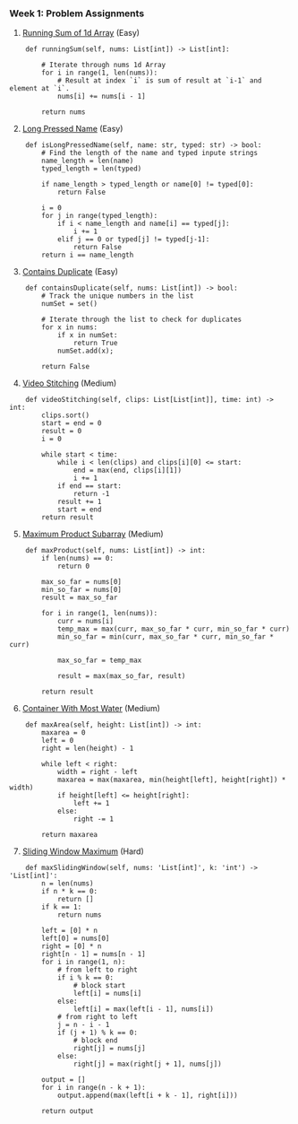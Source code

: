 ### Week 1: Problem Assignments

1. [Running Sum of 1d Array](https://leetcode.com/problems/running-sum-of-1d-array/) (Easy)

```
    def runningSum(self, nums: List[int]) -> List[int]:
        
        # Iterate through nums 1d Array
        for i in range(1, len(nums)):
            # Result at index `i` is sum of result at `i-1` and element at `i`.
            nums[i] += nums[i - 1]
            
        return nums
```

2. [Long Pressed Name](https://leetcode.com/problems/long-pressed-name/) (Easy)

```
    def isLongPressedName(self, name: str, typed: str) -> bool:
        # Find the length of the name and typed inpute strings
        name_length = len(name)
        typed_length = len(typed)
        
        if name_length > typed_length or name[0] != typed[0]:
            return False
        
        i = 0
        for j in range(typed_length):
            if i < name_length and name[i] == typed[j]:
                i += 1
            elif j == 0 or typed[j] != typed[j-1]:
                return False
        return i == name_length
```

3. [Contains Duplicate](https://leetcode.com/problems/contains-duplicate/) (Easy)

```
    def containsDuplicate(self, nums: List[int]) -> bool:
        # Track the unique numbers in the list
        numSet = set()

        # Iterate through the list to check for duplicates
        for x in nums: 
            if x in numSet:
                return True
            numSet.add(x);

        return False
```

4. [Video Stitching](https://leetcode.com/problems/video-stitching/) (Medium)

```
    def videoStitching(self, clips: List[List[int]], time: int) -> int:
        clips.sort()
        start = end = 0
        result = 0
        i = 0
        
        while start < time:
            while i < len(clips) and clips[i][0] <= start:
                end = max(end, clips[i][1])
                i += 1
            if end == start:
                return -1
            result += 1
            start = end
        return result
```

5. [Maximum Product Subarray](https://leetcode.com/problems/maximum-product-subarray/) (Medium)

```
    def maxProduct(self, nums: List[int]) -> int:
        if len(nums) == 0:
            return 0

        max_so_far = nums[0]
        min_so_far = nums[0]
        result = max_so_far

        for i in range(1, len(nums)):
            curr = nums[i]
            temp_max = max(curr, max_so_far * curr, min_so_far * curr)
            min_so_far = min(curr, max_so_far * curr, min_so_far * curr)

            max_so_far = temp_max

            result = max(max_so_far, result)

        return result
```

6. [Container With Most Water](https://leetcode.com/problems/container-with-most-water/) (Medium)

```
    def maxArea(self, height: List[int]) -> int:
        maxarea = 0
        left = 0
        right = len(height) - 1
        
        while left < right:
            width = right - left
            maxarea = max(maxarea, min(height[left], height[right]) * width)
            if height[left] <= height[right]:
                left += 1
            else:
                right -= 1
                
        return maxarea
```

7. [Sliding Window Maximum](https://leetcode.com/problems/sliding-window-maximum/) (Hard)

```
    def maxSlidingWindow(self, nums: 'List[int]', k: 'int') -> 'List[int]':
        n = len(nums)
        if n * k == 0:
            return []
        if k == 1:
            return nums
        
        left = [0] * n
        left[0] = nums[0]
        right = [0] * n
        right[n - 1] = nums[n - 1]
        for i in range(1, n):
            # from left to right
            if i % k == 0:
                # block start
                left[i] = nums[i]
            else:
                left[i] = max(left[i - 1], nums[i])
            # from right to left
            j = n - i - 1
            if (j + 1) % k == 0:
                # block end
                right[j] = nums[j]
            else:
                right[j] = max(right[j + 1], nums[j])
        
        output = []
        for i in range(n - k + 1):
            output.append(max(left[i + k - 1], right[i]))
            
        return output
```
